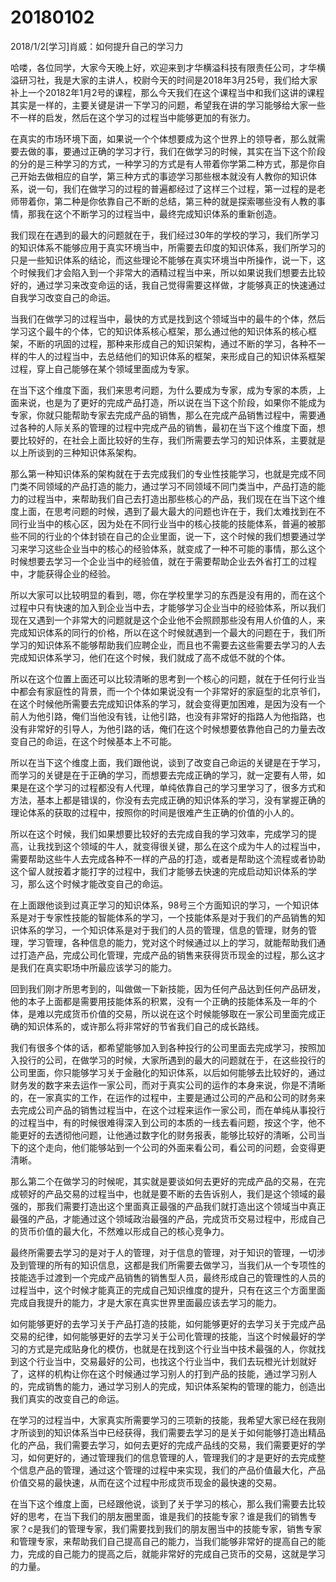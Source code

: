 # 20180102

2018/1/2[学习]肖威：如何提升自己的学习力

哈喽，各位同学，大家今天晚上好，欢迎来到才华横溢科技有限责任公司，才华横溢研习社，我是大家的主讲人，校尉今天的时间是2018年3月25号，我们给大家补上一个20182年1月2号的课程，那么今天我们在这个课程当中和我们这讲的课程其实是一样的，主要关键是讲一下学习的问题，希望我在讲的学习能够给大家一些不一样的启发，然后在这个学习的过程当中能够更加的有张力。


在真实的市场环境下面，如果说一个个体想要成为这个世界上的领导者，那么就需要去做的事，要通过正确的学习才行，我们在做学习的时候，其实在当下这个阶段的分的是三种学习的方式，一种学习的方式是有人带着你学第二种方式，那是你自己开始去做相应的自学，第三种方式的事迹学习那些根本就没有人教你的知识体系，说一句，我们在做学习的过程的普遍都经过了这样三个过程，第一过程的是老师带着你，第二种是你依靠自己不断的总结，第三种的就是探索哪些没有人教的事情，那我在这个不断学习的过程当中，最终完成知识体系的重新创造。


我们现在在遇到的最大的问题就在于，我们经过30年的学校的学习，我们所学习的知识体系不能够应用于真实环境当中，所需要去印度的知识体系，我们所学习的只是一些知识体系的结论，而这些理论不能够在真实环境当中所操作，说一下，这个时候我们才会陷入到一个非常大的酒精过程当中来，所以如果说我们想要去比较好的，通过学习来改变命运的话，我自己觉得需要这样做，才能够真正的快速通过自我学习改变自己的命运。


当我们在做学习的过程当中，最快的方式是找到这个领域当中的最牛的个体，然后学习这个最牛的个体，它的知识体系核心框架，那么通过他的知识体系的核心框架，不断的巩固的过程，那种来形成自己的知识架构，通过不断的学习，各种不一样的牛人的过程当中，去总结他们的知识体系的框架，来形成自己的知识体系框架过程，穿上自己能够在某个领域里面成为专家。


在当下这个维度下面，我们来思考问题，为什么要成为专家，成为专家的本质，上面来说，也是为了更好的完成产品打造，所以说在当下这个阶段，如果你不能成为专家，你就只能帮助专家去完成产品的销售，那么在完成产品销售过程中，需要通过各种的人际关系的管理的过程中完成产品的销售，最初在当下这个维度下面，想要比较好的，在社会上面比较好的生存，我们所需要去学习的知识体系，主要就是以上所谈到的三种知识体系架构。


那么第一种知识体系的架构就在于去完成我们的专业性技能学习，也就是完成不同门类不同领域的产品打造的能力，通过学习不同领域不同门类当中，产品打造的能力的过程当中，来帮助我们自己去打造出那些核心的产品，我们现在在当下这个维度上面，在思考问题的时候，遇到了最大最大的问题也许在于，我们太难找到在不同行业当中的核心区，因为处在不同行业当中的核心技能的技能体系，普遍的被那些不同的行业的个体封锁在自己的企业里面，说一下，这个时候的我们想要通过学习来学习这些企业当中的核心的经验体系，就变成了一种不可能的事情，那么这个时候想要去学习一个企业当中的经验值，就在于需要帮助企业去外省打工的过程中，才能获得企业的经验。


所以大家可以比较明显的看到，嗯，你在学校里学习的东西是没有用的，而在这个过程中只有快速的加入到企业当中去，才能够学习企业当中的经验体系，所以我们现在又遇到一个非常大的问题就是这个企业他不会照顾那些没有用人价值的人，来完成知识体系的同行的价格，所以在这个时候就遇到一个最大的问题在于，我们所学习的知识体系不能够帮助我们应聘企业，而且也不需要去这些需要去学习的人去完成知识体系学习，他们在这个时候，我们就成了高不成低不就的个体。


所以在这个位置上面还可以比较清晰的思考到一个核心的问题，就在于任何行业当中都会有家庭性的背景，而一个个体如果说没有一个非常好的家庭型的北京爷们，在这个时候他所需要去完成知识体系的学习，就会变得更加困难，是因为没有一个前人为他引路，俺们当他没有钱，让他引路，也没有非常好的指路人为他指路，也没有非常好的引导人，为他引路的话，俺们在这个时候想要依靠他自己的力量去改变自己的命运，在这个时候基本上不可能。


所以在当下这个维度上面，我们跟他说，谈到了改变自己命运的关键是在于学习，而学习的关键是在于正确的学习，而想要去完成正确的学习，就一定要有人带，如果是在这个学习的过程都没有人代理，单纯依靠自己的学习里学习了，很多方式和方法，基本上都是错误的，你没有去完成正确的知识体系的学习，没有掌握正确的理论体系的获取的过程中，按照你的时间是很难产生正确的价值的小人的。


所以在这个时候，我们如果想要比较好的去完成自我的学习效率，完成学习的提高，让我找到这个领域的牛人，就变得很关键，那么在这个成为牛人的过程当中，需要帮助这些牛人去完成各种不一样的产品的打造，或者是帮助这个流程或者协助这个留人就按着才能打字的过程中，我们才能够去快速的完成启动知识体系的学习，那么这个时候才能改变自己的命运。


在上面跟他谈到过真正学习的知识体系，98号三个方面知识的学习，一个知识体系是对于专家性技能的智能体系的学习，一个技能体系是对于我们的产品销售的知识体系的学习，一个知识体系是对于我们的人员的管理，信息的管理，财务的管理，学习管理，各种信息的能力，党对这个时候通过以上的学习，就能帮助我们通过打造产品，完成公司化管理，完成产品的销售来获得货币现金的过程，那么这才是我们在真实职场中所最应该学习的能力。


回到我们刚才所思考到的，叫做做一下新技能，因为任何产品达到任何产品研发，他的本子上面都是需要用技能体系的积累，没有一个正确的技能体系及一年的个体，是难以完成货币价值的交易，所以说在这个时候能够取在一家公司里面完成正确的知识体系的，或许那么将非常好的节省我们自己的成长路线。


我们有很多个体的话，都希望能够加入到各种投行的公司里面去完成学习，按照加入投行的公司，在做学习的时候，大家所遇到的最大的问题就在于，在这些投行的公司里面，你只能够学习关于金融化的知识体系，以后如何能够去比较好的，通过财务发的数字来去运作一家公司，而对于真实公司的运作的本身来说，你是不清晰的，在一家真实的工作，在运作的过程中，主要是通过公司的产品和公司的财务来去完成公司产品的销售过程当中，在这个过程来运作一家公司，而在单纯从事投行的过程当中，有的时候很难得深入到公司的本质的一线去看问题，按这个字，他不能更好的去透彻他问题，让他通过数字化的财务报表，能够比较好的清晰，公司当下的这个走向，他们能够站到一个公司的外面来看公司，看公司的问题，会变得更清晰。


那么第二个在做学习的时候呢，其实就是要谈如何去更好的完成产品的交易，在完成顿好的产品交易的过程当中，也就是要不断的去告诉别人，我们是这个领域的最强的，那我们需要打造出这个里面真正最强的产品我们就打造出这个领域当中真正最强的产品，才能通过这个领域政治最强的产品，完成货币交易过程中，形成自己的货币价值的最大化，不然难以形成自己的核心竞争力。


最终所需要去学习的是对于人的管理，对于信息的管理，对于知识的管理，一切涉及到管理的所有的知识信息，这都是我们所需要去做学习，当我们从一个专项性的技能选手过渡到一个完成产品销售的销售型人员，最终形成自己的管理性的人员的过程当中，这个时候才能真正的完成自己知识维度的提升，只有在这三个方面里面完成自我提升的能力，才是大家在真实世界里面最应该去学习的能力。


如何能够更好的去学习关于产品打造的技能，如何能够更好的去学习关于完成产品交易的纪律，如何能够更好的去学习关于公司化管理的技能，当这个时候最好的学习的方式是完成贴身化的模仿，也就是在找到这个行业当中技术最强的人，你就找到这个行业当中，交易最好的公司，也找这个行业当中，我们去玩橙光计划就好了，这样的机构让你在这个时候通过学习别人的打到产品的技能，通过学习别人的，完成销售的能力，通过学习别人的完成，知识体系架构的管理的能力，创造出我们真实的改变自己的命运。


在学习的过程当中，大家真实所需要学习的三项新的技能，我希望大家已经在我刚才所谈到的知识体系当中已经获得，我们需要去学习的是关于如何能够打造出精品化的产品，我们需要去学习，如何去更好的完成产品线的交易，我们需要更好的学习，如何更好的，通过管理我们的信息管理的人，管理我们的才是更好的去完成整个信息产品的管理，通过这个管理的过程中来实现，我们的产品价值最大化，产品价值交易的最快速，从而在这个过程中形成货币现金的最快速的交易。


在当下这个维度上面，已经跟他说，谈到了关于学习的核心，那么我们需要去比较好的思考，在当下我们的朋友圈里面，谁是我们的技能专家？谁是我们的销售专家？c是我们的管理专家，我们需要找到我们的朋友圈当中的技能专家，销售专家和管理专家，来帮助我们自己提高自己的能力，当我们能够非常好的提高自己的能力，完成的自己能力的提高之后，就能非常好的完成自己货币的交易，这就是学习的力量。
